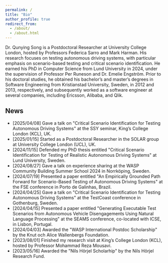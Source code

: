 ```yaml
---
permalink: /
title: "Bio"
author_profile: true
redirect_from: 
  - /about/
  - /about.html
---
```


Dr. Qunying Song is a Postdoctoral Researcher at University College London, hosted by Professors Federica Sarro and Mark Harman. His research focuses on testing autonomous driving systems, with particular emphasis on scenario-based testing and critical scenario identification. He earned his PhD in Computer Science from Lund University in 2024, under the supervision of Professor Per Runeson and Dr. Emelie Engström. Prior to his doctoral studies, he obtained his bachelor’s and master’s degrees in Software Engineering from Kristianstad University, Sweden, in 2012 and 2013, respectively, and subsequently worked as a software engineer at several companies, including Ericsson, Alibaba, and Qlik.

## News

- [2025/04/08] Gave a talk on "Critical Scenario Identification for Testing Autonomous Driving Systems" at the SSY seminar, King’s College London (KCL), UK.
- [2025/01/15] Started as a Postdoctoral Researcher in the SOLAR group at University College London (UCL), UK.
- [2024/11/15] Defended my PhD thesis entitled "Critical Scenario Identification for Testing of Realistic Autonomous Driving Systems" at Lund University, Sweden.
- [2024/08/27] Gave a talk on experience sharing at the WASP Community Building Summer School 2024 in Norrköping, Sweden.  
- [2024/07/19] Presented a paper entitled "An Empirically Grounded Path Forward for Scenario-Based Testing of Autonomous Driving Systems" at the FSE conference in Porto de Galinhas, Brazil.
- [2024/04/25] Gave a talk on "Critical Scenario Identification for Testing Autonomous Driving Systems" at the TestCoast conference in Gothenburg, Sweden.
- [2024/04/15] Presented a paper entitled "Generating Executable Test Scenarios from Autonomous Vehicle Disengagements Using Natural Language Processing" at the SEAMS conference, co-located with ICSE, in Lisbon, Portugal.
- [2024/04/03] Awarded the "WASP International Postdoc Scholarship" by the Knut och Alice Wallenbergs Foundation.
- [2023/08/01] Finished my research visit at King’s College London (KCL), hosted by Professor Mohammad Reza Mousavi.
- [2023/05/16] Awarded the "Nils Hörjel Scholarhip" by the Nils Hörjel Research Fund.
